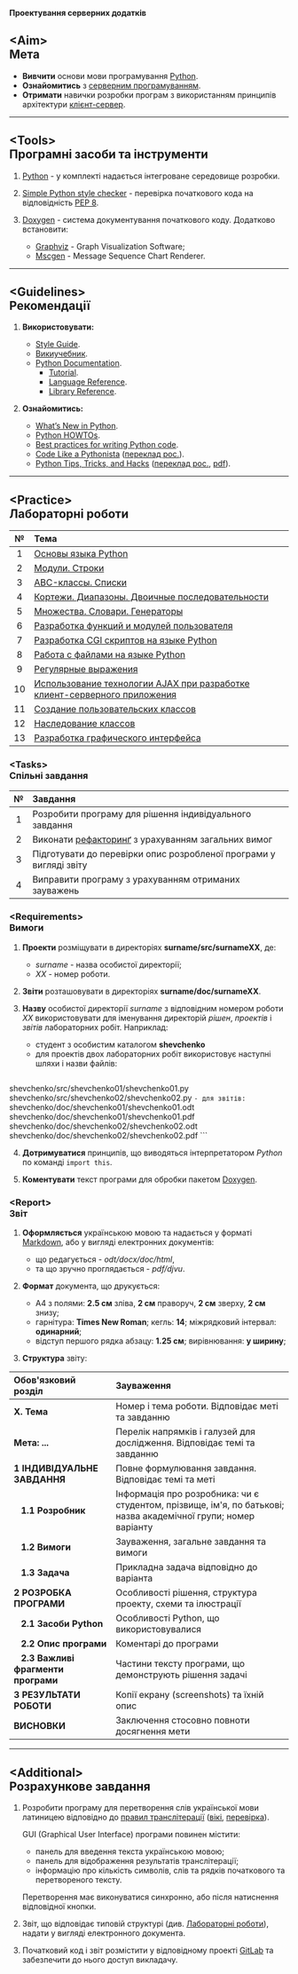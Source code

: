 **Проектування серверних додатків**

## &lt;Aim&gt;<br /> Мета

- **Вивчити** основи мови програмування [Python](https://ru.wikipedia.org/wiki/Python).
- **Ознайомитись** з [серверним програмуванням](https://en.wikipedia.org/wiki/Server-side_scripting).
- **Отримати** навички розробки програм з використанням принципів архітектури [клієнт-сервер](https://ru.wikipedia.org/wiki/%D0%9A%D0%BB%D0%B8%D0%B5%D0%BD%D1%82-%D1%81%D0%B5%D1%80%D0%B2%D0%B5%D1%80).

---

## &lt;Tools&gt;<br /> Програмні засоби та інструменти

1. [Python](https://www.python.org/downloads/) - у комплекті надається інтегроване середовище розробки.

2. [Simple Python style checker](https://github.com/pycqa/pep8) - перевірка початкового кода на відповідність [PEP 8](http://www.python.org/dev/peps/pep-0008).

3. [Doxygen](http://www.stack.nl/~dimitri/doxygen/download.html) <span id="doxy"></span> - система документування початкового коду. Додатково встановити:
	- [Graphviz](http://www.graphviz.org/Download.php) - Graph Visualization Software;
	- [Mscgen](http://www.mcternan.me.uk/mscgen/) - Message Sequence Chart Renderer.

---

## &lt;Guidelines&gt;<br /> Рекомендації

1. **Використовувати:**
	- [Style Guide](https://www.python.org/dev/peps/pep-0008).
	- [Викиучебник](https://ru.wikibooks.org/wiki/Python).
	- [Python Documentation](https://docs.python.org/3).
		- [Tutorial](https://docs.python.org/3/tutorial).
		- [Language Reference](https://docs.python.org/3/reference).
		- [Library Reference](https://docs.python.org/3/library).

2. **Ознайомитись:**
	- [What’s New in Python](https://docs.python.org/3/whatsnew).
	- [Python HOWTOs](https://docs.python.org/3/howto).
	- [Best practices for writing Python code](http://docs.python-guide.org/en/latest).
	- [Code Like a Pythonista](http://python.net/~goodger/projects/pycon/2007/idiomatic/handout.html) ([переклад рос.](https://habrahabr.ru/post/88972/)).
	- [Python Tips, Tricks, and Hacks](http://www.siafoo.net/article/52) ([переклад рос.](http://habrahabr.ru/post/85238/), [pdf](http://idzaaus.org/static/files/articles/Python_Tips,_Tricks,_and%20Hacks_\(rus\).pdf)).

---

## &lt;Practice&gt;<br /> Лабораторні роботи

|  №  | Тема |
|:---:|:-----|
|  1  | [Основы языка Python](https://py-khpi.github.io/!nfo/doc/lab/LAB1/lab.htm) |
|  2  | [Модули. Строки](https://py-khpi.github.io/!nfo/doc/lab/LAB2/lab.htm) |
|  3  | [ABC-классы. Списки](https://py-khpi.github.io/!nfo/doc/lab/LAB3/lab.htm) |
|  4  | [Кортежи. Диапазоны. Двоичные последовательности](https://py-khpi.github.io/!nfo/doc/lab/LAB4/lab.htm) |
|  5  | [Множества. Словари. Генераторы](https://py-khpi.github.io/!nfo/doc/lab/LAB5/lab.htm) |
|  6  | [Разработка функций и модулей пользователя](https://py-khpi.github.io/!nfo/doc/lab/LAB6/lab.htm) |
|  7  | [Разработка CGI скриптов на языке Python](https://py-khpi.github.io/!nfo/doc/lab/LAB7/lab.htm) |
|  8  | [Работа с файлами на языке Python](https://py-khpi.github.io/!nfo/doc/lab/LAB8/lab.htm) |
|  9  | [Регулярные выражения](https://py-khpi.github.io/!nfo/doc/lab/LAB9/lab.htm) |
| 10  | [Использование технологии AJAX при разработке клиент-серверного приложения](https://py-khpi.github.io/!nfo/doc/lab/LAB10/lab.htm) |
| 11  | [Создание пользовательских классов](https://py-khpi.github.io/!nfo/doc/lab/LAB11/lab.htm) |
| 12  | [Наследование классов](https://py-khpi.github.io/!nfo/doc/lab/LAB12/lab.htm) |
| 13  | [Разработка графического интерфейса](https://py-khpi.github.io/!nfo/doc/lab/LAB13/lab.htm) |

### &lt;Tasks&gt;<br /> Спільні завдання

|  №  | Завдання |
|:---:|:---------|
|  1  | Розробити програму для рішення індивідуального завдання |
|  2  | Виконати [рефакторинґ](https://refactoring.guru/) з урахуванням загальних вимог |
|  3  | Підготувати до перевірки опис розробленої програми у вигляді звіту |
|  4  | Виправити програму з урахуванням отриманих зауважень |

### &lt;Requirements&gt;<br /> Вимоги

1. **Проекти** розміщувати в директоріях **surname/src/surnameXX**, де:
	- *surname* - назва особистої директорії;
	- *XX* - номер роботи.

2. **Звіти** розташовувати в директоріях **surname/doc/surnameXX**.

3. **Назву** особистої директорії *surname* з відповідним номером роботи *XX* використовувати для іменування директорій *рішен*, *проектів* і *звітів* лабораторних робіт. Наприклад:
	- студент з особистим каталогом **shevchenko**
	- для проектів двох лабораторних робіт використовує наступні шляхи і назви файлів:
	```
shevchenko/src/shevchenko01/shevchenko01.py
shevchenko/src/shevchenko02/shevchenko02.py
	```
	- для звітів:
	```
shevchenko/doc/shevchenko01/shevchenko01.odt
shevchenko/doc/shevchenko01/shevchenko01.pdf
shevchenko/doc/shevchenko02/shevchenko02.odt
shevchenko/doc/shevchenko02/shevchenko02.pdf
	```

4. **Дотримуватися** принципів, що виводяться інтерпретатором *Python* по команді `import this`.

5. **Коментувати** текст програми для обробки пакетом [Doxygen](#doxy).

### &lt;Report&gt;<br /> Звіт

1. **Оформляється** українською мовою та надається у форматі [Markdown](https://ru.wikipedia.org/wiki/Markdown), або у вигляді електронних документів:
	- що редагується - *odt/docx/doc/html*,
	- та що зручно проглядається - *pdf/djvu*.

2. **Формат** документа, що друкується:
	- A4 з полями: **2.5 см** зліва, **2 см** праворуч, **2 см** зверху, **2 см** знизу;
	- гарнітура: **Times New Roman**; кегль: **14**; міжрядковий інтервал: **одинарний**;
	- відступ першого рядка абзацу: **1.25 см**; вирівнювання: **у ширину**;

3. **Структура** звіту:

| Обов'язковий розділ | Зауваження |
|:--------------------|:-----------|
| **X. Тема** | Номер і тема роботи. Відповідає меті та завданню |
| **Мета: ...** | Перелік напрямків і галузей для дослідження. Відповідає темі та завданню |
| **1 ІНДИВІДУАЛЬНЕ ЗАВДАННЯ** | Повне формулювання завдання. Відповідає темі та меті |
| **&nbsp;&nbsp;&nbsp;1.1 Розробник** | Інформація про розробника: чи є студентом, прізвище, ім'я, по батькові; назва академічної групи; номер варіанту |
| **&nbsp;&nbsp;&nbsp;1.2 Вимоги** | Зауваження, загальне завдання та вимоги |
| **&nbsp;&nbsp;&nbsp;1.3 Задача** | Прикладна задача відповідно до варіанта |
| **2 РОЗРОБКА ПРОГРАМИ** | Особливості рішення, структура проекту, схеми та ілюстрації |
| **&nbsp;&nbsp;&nbsp;2.1 Засоби Python** | Особливості Python, що використовувалися |
| **&nbsp;&nbsp;&nbsp;2.2 Опис програми** | Коментарі до програми |
| **&nbsp;&nbsp;&nbsp;2.3 Важливі фрагменти програми** | Частини тексту програми, що демонструють рішення задачі |
| **3 РЕЗУЛЬТАТИ РОБОТИ** | Копії екрану (screenshots) та їхній опис |
| **ВИСНОВКИ** | Заключення стосовно повноти досягнення мети |

---

## &lt;Additional&gt;<br /> Розрахункове завдання

1. Розробити програму для перетворення слів української мови латиницею відповідно до [правил транслітерації](http://zakon1.rada.gov.ua/laws/show/55-2010-%D0%BF) ([вікі](https://uk.wikipedia.org/wiki/%D0%9B%D0%B0%D1%82%D0%B8%D0%BD%D1%96%D0%B7%D0%B0%D1%86%D1%96%D1%8F_%D1%83%D0%BA%D1%80%D0%B0%D1%97%D0%BD%D1%81%D1%8C%D0%BA%D0%BE%D1%97_%D0%BC%D0%BE%D0%B2%D0%B8), [перевірка](http://translit.kh.ua/#lat/passport)).

	GUI (Graphical User Interface) програми повинен містити:
	
	- панель для введення текста українською мовою;
	- панель для відображення результатів транслітерації;
	- інформацію про кількість символів, слів та рядків початкового та перетвореного тексту.

	Перетворення має виконуватися синхронно, або після натиснення відповідної кнопки.

2. Звіт, що відповідає типовій структурі (див. [Лабораторні роботи](#practice--)), надати у вигляді електронного документа.

3. Початковий код і звіт розмістити у відповідному проекті [GitLab](http://gitlab.com) та забезпечити до нього доступ викладачу.
